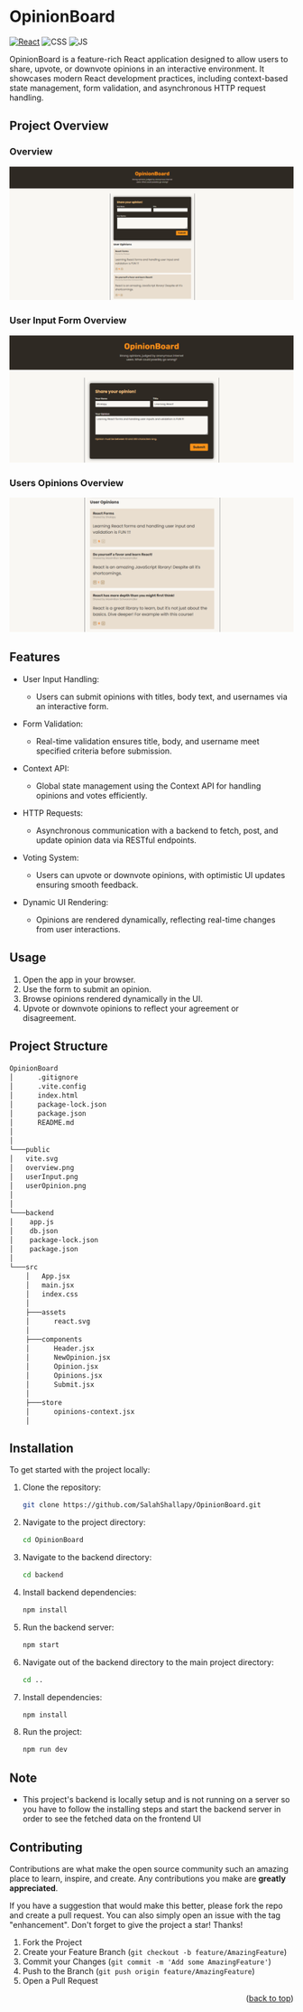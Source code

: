 # OpinionBoard

[![React](https://img.shields.io/badge/react-%2320232a.svg?style=for-the-badge&logo=react&logoColor=%2361DAFB)](https://react.dev/)
![CSS](https://img.shields.io/badge/CSS3-1572B6?style=for-the-badge&logo=css3&logoColor=white)
![JS](https://img.shields.io/badge/JavaScript-F7DF1E?style=for-the-badge&logo=javascript&logoColor=black)

OpinionBoard is a feature-rich React application designed to allow users to share, upvote, or downvote opinions in an interactive environment. It showcases modern React development practices, including context-based state management, form validation, and asynchronous HTTP request handling.

## Project Overview

### Overview

![Project OverView](./public/overview.png)

### User Input Form Overview

![Project OverView](./public/userInput.png)

### Users Opinions Overview

![Project OverView](./public/userOpinion.png)

## Features

<!-- prettier ignore  -->

- User Input Handling:

  - Users can submit opinions with titles, body text, and usernames via an interactive form.

- Form Validation:

  - Real-time validation ensures title, body, and username meet specified criteria before submission.

- Context API:

  - Global state management using the Context API for handling opinions and votes efficiently.

- HTTP Requests:

  - Asynchronous communication with a backend to fetch, post, and update opinion data via RESTful endpoints.

- Voting System:

  - Users can upvote or downvote opinions, with optimistic UI updates ensuring smooth feedback.

- Dynamic UI Rendering:
  - Opinions are rendered dynamically, reflecting real-time changes from user interactions.

## Usage

1. Open the app in your browser.
2. Use the form to submit an opinion.
3. Browse opinions rendered dynamically in the UI.
4. Upvote or downvote opinions to reflect your agreement or disagreement.

## Project Structure

```
OpinionBoard
│      .gitignore
│      .vite.config
│      index.html
│      package-lock.json
│      package.json
│      README.md
│
│
└───public
│   vite.svg
│   overview.png
│   userInput.png
│   userOpinion.png
│
│
└───backend
│    app.js
│    db.json
│    package-lock.json
│    package.json
│
└───src
    │   App.jsx
    │   main.jsx
    │   index.css
    │
    ├───assets
    │      react.svg
    │
    ├───components
    │      Header.jsx
    │      NewOpinion.jsx
    │      Opinion.jsx
    │      Opinions.jsx
    │      Submit.jsx
    │
    ├───store
    │      opinions-context.jsx
    │
```

## Installation

To get started with the project locally:

1. Clone the repository:
   ```bash
   git clone https://github.com/SalahShallapy/OpinionBoard.git
   ```
2. Navigate to the project directory:
   ```bash
   cd OpinionBoard
   ```
3. Navigate to the backend directory:
   ```bash
   cd backend
   ```
4. Install backend dependencies:
   ```bash
   npm install
   ```
5. Run the backend server:
   ```bash
   npm start
   ```
6. Navigate out of the backend directory to the main project directory:
   ```bash
   cd ..
   ```
7. Install dependencies:
   ```bash
   npm install
   ```
8. Run the project:
   ```bash
   npm run dev
   ```

## Note

- This project's backend is locally setup and is not running on a server so you have to follow the installing steps and start the backend server in order to see the fetched data on the frontend UI

## Contributing

Contributions are what make the open source community such an amazing place to learn, inspire, and create. Any contributions you make are **greatly appreciated**.

If you have a suggestion that would make this better, please fork the repo and create a pull request. You can also simply open an issue with the tag "enhancement".
Don't forget to give the project a star! Thanks!

1.  Fork the Project
2.  Create your Feature Branch (`git checkout -b feature/AmazingFeature`)
3.  Commit your Changes (`git commit -m 'Add some AmazingFeature'`)
4.  Push to the Branch (`git push origin feature/AmazingFeature`)
5.  Open a Pull Request

   <p align="right">(<a href="#top">back to top</a>)</p>
